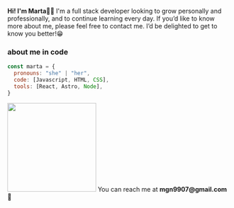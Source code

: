  <b>Hi! I'm Marta</b>🧑‍💻 I'm a full stack developer looking to grow personally and professionally, and to continue learning every day. If you’d like to know more about me, please feel free to contact me. I’d be delighted to get to know you better!😁 

### about me in code 
```javascript
const marta = {
  pronouns: "she" | "her",
  code: [Javascript, HTML, CSS],
  tools: [React, Astro, Node],
}
```
<img src="https://media.giphy.com/media/v1.Y2lkPTc5MGI3NjExNnh3ZnhnN21sZjh0Mng2NXh0ZW10OWsxaXMzeXBydmZidmR4cnlyYiZlcD12MV9pbnRlcm5hbF9naWZfYnlfaWQmY3Q9Zw/LHZyixOnHwDDy/giphy.gif" width="200"> 
You can reach me at <b>mgn9907@gmail.com</b> 🌟
